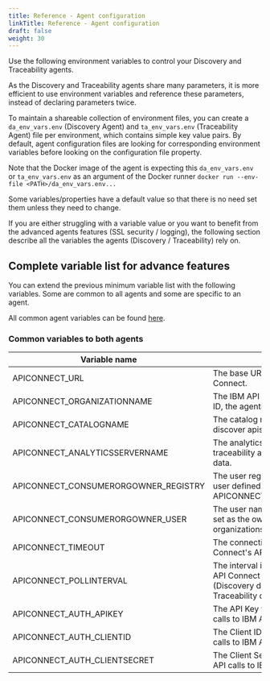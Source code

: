 ```yaml
---
title: Reference - Agent configuration
linkTitle: Reference - Agent configuration
draft: false
weight: 30
---
```

Use the following environment variables to control your Discovery and Traceability agents.

As the Discovery and Traceability agents share many parameters, it is more efficient to use environment variables and reference these parameters, instead of declaring parameters twice.

To maintain a shareable collection of environment files, you can create a `da_env_vars.env` (Discovery Agent) and `ta_env_vars.env` (Traceability Agent) file per environment, which contains simple key value pairs.  By default, agent configuration files are looking for corresponding environment variables before looking on the configuration file property.
  
Note that the Docker image of the agent is expecting this `da_env_vars.env` or `ta_env_vars.env` as an argument of the Docker runner `docker run --env-file <PATH>/da_env_vars.env...`

Some variables/properties have a default value so that there is no need set them unless they need to change.

If you are either struggling with a variable value or you want to benefit from the advanced agents features (SSL security / logging), the following section describe all the variables the agents (Discovery / Traceability) rely on.

## Complete variable list for advance features

You can extend the previous minimum variable list with the following variables. Some are common to all agents and some are specific to an agent.

All common agent variables can be found [here](/docs/connect_manage_environ/connected_agent_common_reference/agent-variables#agent-variables).

### Common variables to both agents

| Variable name                        | Description                                                                                                                                                               |
| ------------------------------------ | ------------------------------------------------------------------------------------------------------------------------------------------------------------------------- |
| APICONNECT_URL                       | The base URL for connect to IBM API Connect.                                                                                                                              |
| APICONNECT_ORGANIZATIONNAME          | The IBM API Connect organization name, or ID, the agents will connect to.                                                                                                 |
| APICONNECT_CATALOGNAME               | The catalog name, or ID, that the agents will discover apis and transactions from.                                                                                        |
| APICONNECT_ANALYTICSSERVERNAME       | The analytics server name, or ID, that the traceability agent will query for transaction data.                                                                            |
| APICONNECT_CONSUMERORGOWNER_REGISTRY | The user registry name, or ID, that owns the user defined in APICONNECT_CONSUMERORGOWNER_USER                                                                             |
| APICONNECT_CONSUMERORGOWNER_USER     | The user name of the user that the agent will set as the owner of all created Consumer organizations                                                                      |
| APICONNECT_TIMEOUT                   | The connection timeout for querying IBM API Connect's API (default: `1m`)                                                                                                 |
| APICONNECT_POLLINTERVAL              | The interval in which the agent will query IBM API Connect for new APIs or transactions. (Discovery default: `5m`, `1m` minimum, Traceability default and minimum: `15m`) |
| APICONNECT_AUTH_APIKEY               | The API Key to use when authenticating API calls to IBM API Connect.                                                                                                      |
| APICONNECT_AUTH_CLIENTID             | The Client ID to use when authenticating API calls to IBM API Connect.                                                                                                    |
| APICONNECT_AUTH_CLIENTSECRET         | The Client Secret to use when authenticating API calls to IBM API Connect.                                                                                                |